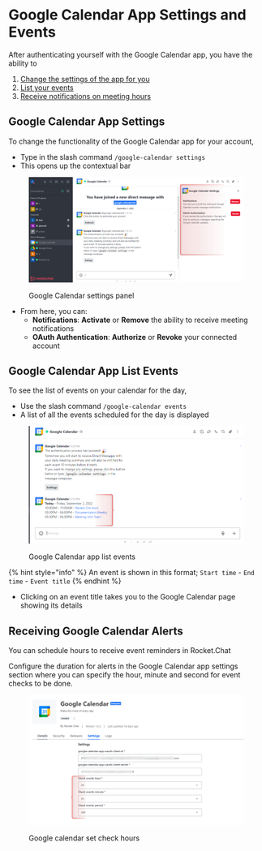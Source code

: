 # Google Calendar App Settings and Events

After authenticating yourself with the Google Calendar app, you have the ability to

1. [Change the settings of the app for you](google-calendar-app-settings-and-events.md#google-calendar-app-settings)
2. [List your events](google-calendar-app-settings-and-events.md#google-calendar-app-list-events)
3. [Receive notifications on meeting hours](google-calendar-app-settings-and-events.md#undefined)

## Google Calendar App Settings

To change the functionality of the Google Calendar app for your account,

* Type in the slash command `/google-calendar settings`
* This opens up the contextual bar

<figure><img src="../../../../.gitbook/assets/Google Calendar settings panel" alt=""><figcaption><p>Google Calendar settings panel</p></figcaption></figure>

* From here, you can:
  * **Notifications**: **Activate** or **Remove** the ability to receive meeting notifications
  * **OAuth Authentication**: **Authorize** or **Revoke** your connected account

## Google Calendar App List Events

To see the list of events on your calendar for the day,

* Use the slash command `/google-calendar events`
* A list of all the events scheduled for the day is displayed

<figure><img src="../../../../.gitbook/assets/Google Calendar app list events" alt=""><figcaption><p>Google Calendar app list events</p></figcaption></figure>

{% hint style="info" %}
An event is shown in this format; `Start time` - `End time` - `Event title`
{% endhint %}

* Clicking on an event title takes you to the Google Calendar page showing its details

## Receiving Google Calendar Alerts

You can schedule hours to receive event reminders in Rocket.Chat

Configure the duration for alerts in the Google Calendar app settings section where you can specify the hour, minute and second for event checks to be done.

<figure><img src="../../../../.gitbook/assets/Google calendar set check hours.png" alt=""><figcaption><p>Google calendar set check hours</p></figcaption></figure>
